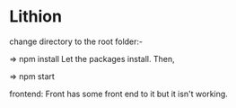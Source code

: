 # Lithion
change directory to the root folder:-

=> npm install
Let the packages install. Then,

=> npm start



frontend:
Front has some front end to it but it isn't working.
